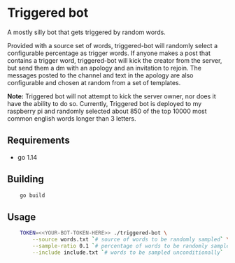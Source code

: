 # Triggered bot

A mostly silly bot that gets triggered by random words.

Provided with a source set of words, triggered-bot will randomly select a configurable percentage as trigger words.
If anyone makes a post that contains a trigger word, triggered-bot will kick the creator from the server, but send
them a dm with an apology and an invitation to rejoin. The messages posted to the channel and text in the apology are
also configurable and chosen at random from a set of templates.

**Note:** Triggered bot will not attempt to kick the server owner, nor does it have the ability to do so.
Currently, Triggered bot is deployed to my raspberry pi and randomly selected about 850 of the top 10000 most common english words longer than 3 letters.

## Requirements
* go 1.14

## Building

```bash
    go build
```

## Usage

```bash
    TOKEN=<<YOUR-BOT-TOKEN-HERE>> ./triggered-bot \
        --source words.txt `# source of words to be randomly sampled` \
        --sample-ratio 0.1 `# percentage of words to be randomly sampled` \
        --include include.txt `# words to be sampled unconditionally`
```
